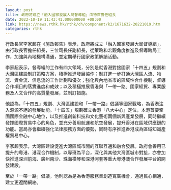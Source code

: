 ```yaml
---
layout: post
title: 政府將成立「融入國家發展大局督導組」由特首擔任組長
date: 2022-10-19 11:43:41.000000000 +08:00
link: https://news.rthk.hk/rthk/ch/component/k2/1671632-20221019.htm
categories: rthk
---
```


行政長官李家超在《施政報告》表示，政府將成立「融入國家發展大局督導組」，由行政長官擔任組長，三位司長任副組長，從策略和宏觀角度推進及督導跨局工作，加強與內地機構溝通，並定期舉行國家政策解讀活動。

李家超表示，督導組的工作有四大領域，分別是就香港對接國家「十四五」規劃和大灣區建設制訂策略方案，積極推進發展協作；制訂進一步打通大灣區人流、物流、資金流、信息流的工作計劃和優次；強化與內地省市的區域性合作機制，督導合作項目的落實進度和成效；以及積極推展香港與「一帶一路」國家經貿、專業服務及人文合作的高質量發展，並制訂措施。

他認為，「十四五」規劃、大灣區建設和「一帶一路」倡議等國家戰略，為香港注入源源不絕的發展動能。「十四五」規劃確立香港「八大中心」定位，本港首要鞏固國際金融中心地位，以及推進創新科技和文化藝術兩個新興產業發展，同時繼續發揮國際貿易中心的角色，並充分善用航運和航空發展，提升香港在區域供應鏈的功能。當局亦會繼續強化法律服務方面的優勢，同時有序推進香港成為區域知識產權貿易中心。

李家超表示，大灣區建設促進大灣區城市間的互聯互通和融合發展。政府會善用已提升的粵港、港深合作機制，以專班為平台，深化與其他大灣區城市對接，亦會加快推進深圳前海、廣州南沙、珠海橫琴和深港河套等重大粵港澳合作發展平台的開發建設。

至於「一帶一路」倡議，他則認為是為香港服務業創造寬廣機會，通過民心相通，建立更遼闊網絡。
